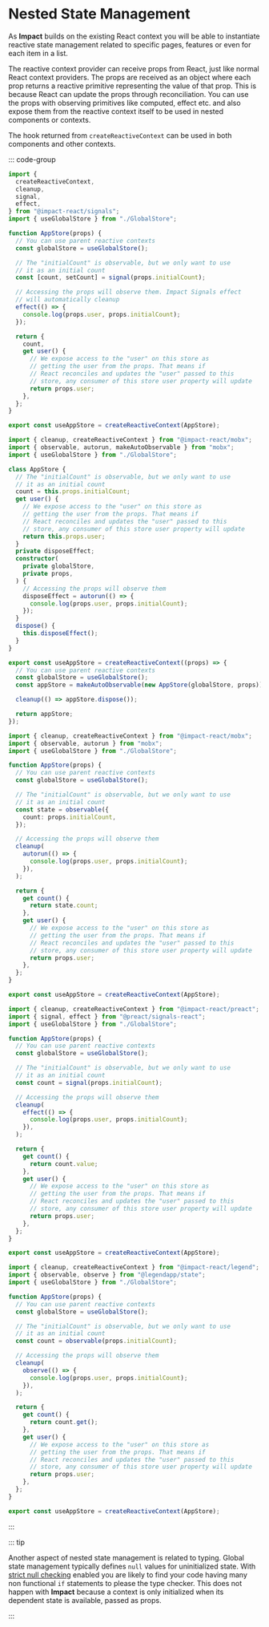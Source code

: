 # Nested State Management

As **Impact** builds on the existing React context you will be able to instantiate reactive state management related to specific pages, features or even for each item in a list.

The reactive context provider can receive props from React, just like normal React context providers. The props are received as an object where each prop returns a reactive primitive representing the value of that prop. This is because React can update the props through reconciliation. You can use the props with observing primitives like computed, effect etc. and also expose them from the reactive context itself to be used in nested components or contexts.

The hook returned from `createReactiveContext` can be used in both components and other contexts.

::: code-group

```ts [Impact Signals]
import {
  createReactiveContext,
  cleanup,
  signal,
  effect,
} from "@impact-react/signals";
import { useGlobalStore } from "./GlobalStore";

function AppStore(props) {
  // You can use parent reactive contexts
  const globalStore = useGlobalStore();

  // The "initialCount" is observable, but we only want to use
  // it as an initial count
  const [count, setCount] = signal(props.initialCount);

  // Accessing the props will observe them. Impact Signals effect
  // will automatically cleanup
  effect(() => {
    console.log(props.user, props.initialCount);
  });

  return {
    count,
    get user() {
      // We expose access to the "user" on this store as
      // getting the user from the props. That means if
      // React reconciles and updates the "user" passed to this
      // store, any consumer of this store user property will update
      return props.user;
    },
  };
}

export const useAppStore = createReactiveContext(AppStore);
```

```ts [Mobx (OO)]
import { cleanup, createReactiveContext } from "@impact-react/mobx";
import { observable, autorun, makeAutoObservable } from "mobx";
import { useGlobalStore } from "./GlobalStore";

class AppStore {
  // The "initialCount" is observable, but we only want to use
  // it as an initial count
  count = this.props.initialCount;
  get user() {
    // We expose access to the "user" on this store as
    // getting the user from the props. That means if
    // React reconciles and updates the "user" passed to this
    // store, any consumer of this store user property will update
    return this.props.user;
  }
  private disposeEffect;
  constructor(
    private globalStore,
    private props,
  ) {
    // Accessing the props will observe them
    disposeEffect = autorun(() => {
      console.log(props.user, props.initialCount);
    });
  }
  dispose() {
    this.disposeEffect();
  }
}

export const useAppStore = createReactiveContext((props) => {
  // You can use parent reactive contexts
  const globalStore = useGlobalStore();
  const appStore = makeAutoObservable(new AppStore(globalStore, props));

  cleanup(() => appStore.dispose());

  return appStore;
});
```

```ts [Mobx]
import { cleanup, createReactiveContext } from "@impact-react/mobx";
import { observable, autorun } from "mobx";
import { useGlobalStore } from "./GlobalStore";

function AppStore(props) {
  // You can use parent reactive contexts
  const globalStore = useGlobalStore();

  // The "initialCount" is observable, but we only want to use
  // it as an initial count
  const state = observable({
    count: props.initialCount,
  });

  // Accessing the props will observe them
  cleanup(
    autorun(() => {
      console.log(props.user, props.initialCount);
    }),
  );

  return {
    get count() {
      return state.count;
    },
    get user() {
      // We expose access to the "user" on this store as
      // getting the user from the props. That means if
      // React reconciles and updates the "user" passed to this
      // store, any consumer of this store user property will update
      return props.user;
    },
  };
}

export const useAppStore = createReactiveContext(AppStore);
```

```ts [Preact Signals]
import { cleanup, createReactiveContext } from "@impact-react/preact";
import { signal, effect } from "@preact/signals-react";
import { useGlobalStore } from "./GlobalStore";

function AppStore(props) {
  // You can use parent reactive contexts
  const globalStore = useGlobalStore();

  // The "initialCount" is observable, but we only want to use
  // it as an initial count
  const count = signal(props.initialCount);

  // Accessing the props will observe them
  cleanup(
    effect(() => {
      console.log(props.user, props.initialCount);
    }),
  );

  return {
    get count() {
      return count.value;
    },
    get user() {
      // We expose access to the "user" on this store as
      // getting the user from the props. That means if
      // React reconciles and updates the "user" passed to this
      // store, any consumer of this store user property will update
      return props.user;
    },
  };
}

export const useAppStore = createReactiveContext(AppStore);
```

```ts [Legend State]
import { cleanup, createReactiveContext } from "@impact-react/legend";
import { observable, observe } from "@legendapp/state";
import { useGlobalStore } from "./GlobalStore";

function AppStore(props) {
  // You can use parent reactive contexts
  const globalStore = useGlobalStore();

  // The "initialCount" is observable, but we only want to use
  // it as an initial count
  const count = observable(props.initialCount);

  // Accessing the props will observe them
  cleanup(
    observe(() => {
      console.log(props.user, props.initialCount);
    }),
  );

  return {
    get count() {
      return count.get();
    },
    get user() {
      // We expose access to the "user" on this store as
      // getting the user from the props. That means if
      // React reconciles and updates the "user" passed to this
      // store, any consumer of this store user property will update
      return props.user;
    },
  };
}

export const useAppStore = createReactiveContext(AppStore);
```

:::

::: tip

Another aspect of nested state management is related to typing. Global state management typically defines `null` values for uninitialized state. With [strict null checking](https://www.typescriptlang.org/tsconfig/strictNullChecks.html) enabled you are likely to find your code having many non functional `if` statements to please the type checker. This does not happen with **Impact** because a context is only initialized when its dependent state is available, passed as props.

:::
